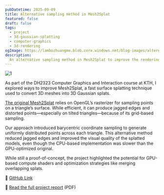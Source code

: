 ```yaml
---
pubDatetime: 2025-09-09
title: Alternative sampling method in Mesh2Splat
featured: false
draft: false
tags:
  - project
  - 3d-gaussian-splatting
  - computer-graphics
  - 3d-rendering
ogImage: https://lambozhuangme.blob.core.windows.net/blog-images/alternative-sampling-method-in-mesh2splat/1.png
description:
  An alternative sampling method in Mesh2Splat to improve the rendering quality in some scenarios. This is a project that I have done with my fellow teammate Oskar Hokkanen Eriksson in the DH2323 computer graphics and interaction course in KTH.
---
```


<img src="https://lambozhuangme.blob.core.windows.net/blog-images/alternative-sampling-method-in-mesh2splat/1.png" class="mx-auto" alt="1">

As part of the DH2323 Computer Graphics and Interaction course at KTH, I explored ways to improve Mesh2Splat, a fast surface splatting technique used to convert 3D meshes into 3D Gaussian splats.

[The original Mesh2Splat](https://github.com/electronicarts/mesh2splat) relies on OpenGL’s rasterizer for sampling points on a triangle’s surface. While efficient, it can produce jagged edges and distorted points—especially on tilted triangles—because of its grid-based sampling.

Our approach introduced barycentric coordinate sampling to generate uniformly distributed points across each triangle. This alternative method reduced jagged edges and improved the visual quality of the splatted models, even though the CPU-based implementation was slower than the GPU-optimized original.

While still a proof-of-concept, the project highlighted the potential for GPU-based compute shaders and optimization strategies like merging overlapping splats.

🔗 [GitHub Link](https://github.com/Lambozhuang/mesh2splat)

🔗 [Read the full project report](https://github.com/Lambozhuang/mesh2splat/blob/main/DH2323ProjectReport.pdf) (PDF)